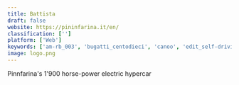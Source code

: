 ```yaml
---
title: Battista
draft: false 
website: https://pininfarina.it/en/
classification: ['']
platform: ['Web']
keywords: ['am-rb_003', 'bugatti_centodieci', 'canoo', 'edit_self-driving_car', 'evmatch', 'faraday_future_ff91', 'futurelist', 'mini_cooper_se', 'mustang_mach-e', 'new_tesla_roadster', 'porsche_taycan', 'tesla_cybertruck', 'venice_speedster', 'where_is_starman?']
image: logo.png
---
```

Pinnfarina's 1'900 horse-power electric hypercar